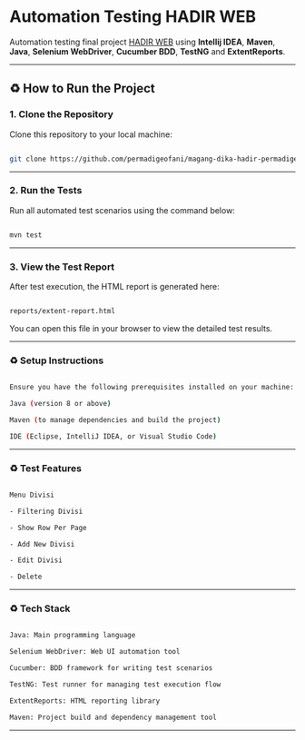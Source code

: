# Automation Testing HADIR WEB

Automation testing final project [HADIR WEB](https://magang.dikahadir.com/authentication/login) using **Intellij IDEA**, **Maven**, **Java**, **Selenium WebDriver**, **Cucumber BDD**, **TestNG** and **ExtentReports**.

---

## ♻️ How to Run the Project

### 1. Clone the Repository
Clone this repository to your local machine:

```bash

git clone https://github.com/permadigeofani/magang-dika-hadir-permadigeofani.git

```

---

### 2. Run the Tests
Run all automated test scenarios using the command below:

```bash

mvn test

```

---

### 3. View the Test Report
After test execution, the HTML report is generated here:

```bash

reports/extent-report.html

```

You can open this file in your browser to view the detailed test results.

---

### ♻️  Setup Instructions

```bash

Ensure you have the following prerequisites installed on your machine:

Java (version 8 or above)

Maven (to manage dependencies and build the project)

IDE (Eclipse, IntelliJ IDEA, or Visual Studio Code)

```

---

### ♻️ Test Features

```bash

Menu Divisi

- Filtering Divisi

- Show Row Per Page

- Add New Divisi

- Edit Divisi

- Delete

```

---

### ♻️ Tech Stack

```bash

Java: Main programming language

Selenium WebDriver: Web UI automation tool

Cucumber: BDD framework for writing test scenarios

TestNG: Test runner for managing test execution flow

ExtentReports: HTML reporting library

Maven: Project build and dependency management tool

```

---
